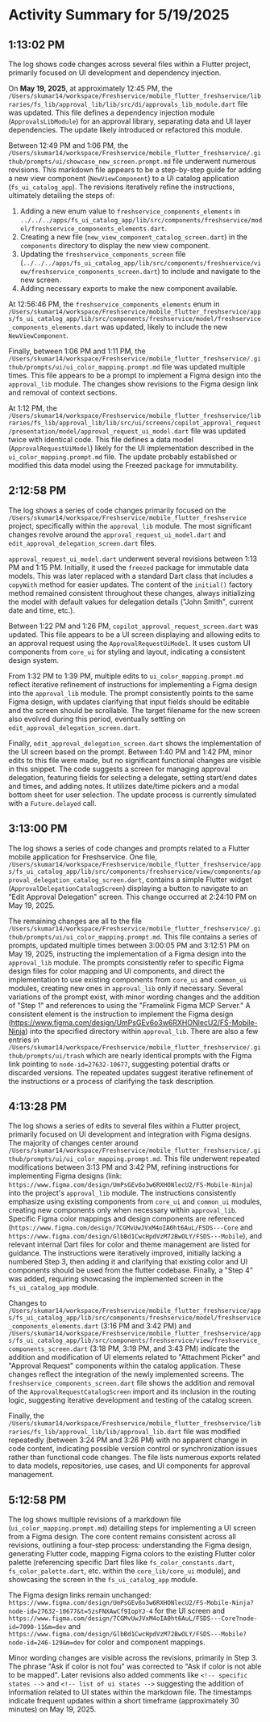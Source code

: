 # Activity Summary for 5/19/2025

## 1:13:02 PM
The log shows code changes across several files within a Flutter project, primarily focused on UI development and dependency injection.

On **May 19, 2025**,  at approximately 12:45 PM, the `/Users/skumar14/workspace/Freshservice/mobile_flutter_freshservice/libraries/fs_lib/approval_lib/lib/src/di/approvals_lib_module.dart` file was updated. This file defines a dependency injection module (`ApprovalsLibModule`) for an approval library, separating data and UI layer dependencies.  The update likely introduced or refactored this module.


Between 12:49 PM and 1:06 PM, the `/Users/skumar14/workspace/Freshservice/mobile_flutter_freshservice/.github/prompts/ui/showcase_new_screen.prompt.md` file underwent numerous revisions. This markdown file appears to be a step-by-step guide for adding a new view component (`NewViewComponent`) to a UI catalog application (`fs_ui_catalog_app`). The revisions iteratively refine the instructions, ultimately detailing the steps of:

1. Adding a new enum value to `freshservice_components_elements` in `../../../apps/fs_ui_catalog_app/lib/src/components/freshservice/model/freshservice_components_elements.dart`.
2. Creating a new file (`new_view_component_catalog_screen.dart`) in the `components` directory  to display the new view component.
3. Updating the `freshservice_components_screen` file (`../../../apps/fs_ui_catalog_app/lib/src/components/freshservice/view/freshservice_components_screen.dart`) to include and navigate to the new screen.
4. Adding necessary exports to make the new component available.

At 12:56:46 PM, the `freshservice_components_elements` enum in `/Users/skumar14/workspace/Freshservice/mobile_flutter_freshservice/apps/fs_ui_catalog_app/lib/src/components/freshservice/model/freshservice_components_elements.dart` was updated,  likely to include the new `NewViewComponent`.

Finally, between 1:06 PM and 1:11 PM, the `/Users/skumar14/workspace/Freshservice/mobile_flutter_freshservice/.github/prompts/ui/ui_color_mapping.prompt.md` file was updated multiple times. This file appears to be a prompt to implement a Figma design into the `approval_lib` module. The changes show revisions to the Figma design link  and  removal of context sections.

At 1:12 PM, the  `/Users/skumar14/workspace/Freshservice/mobile_flutter_freshservice/libraries/fs_lib/approval_lib/lib/src/ui/screens/copilot_approval_request/presentation/model/approval_request_ui_model.dart` file was updated twice with identical code. This file defines a data model (`ApprovalRequestUiModel`) likely for the UI implementation described in the `ui_color_mapping.prompt.md` file.  The update probably established or modified this data model using the Freezed package for immutability.


## 2:12:58 PM
The log shows a series of code changes primarily focused on the `/Users/skumar14/workspace/Freshservice/mobile_flutter_freshservice` project, specifically within the `approval_lib` module.  The most significant changes revolve around the `approval_request_ui_model.dart` and `edit_approval_delegation_screen.dart` files.

`approval_request_ui_model.dart` underwent several revisions between 1:13 PM and 1:15 PM.  Initially, it used the `freezed` package for immutable data models. This was later replaced with a standard Dart class that includes a `copyWith` method for easier updates.  The content of the `initial()` factory method remained consistent throughout these changes, always initializing the model with default values for delegation details ("John Smith", current date and time, etc.).

Between 1:22 PM and 1:26 PM, `copilot_approval_request_screen.dart` was updated. This file appears to be a UI screen displaying and allowing edits to an approval request using the `ApprovalRequestUiModel`.  It uses custom UI components from `core_ui` for styling and layout, indicating a consistent design system.

From 1:32 PM to 1:39 PM, multiple edits to `ui_color_mapping.prompt.md` reflect iterative refinement of instructions for implementing a Figma design into the `approval_lib` module. The prompt consistently points to the same Figma design, with updates clarifying that input fields should be editable and the screen should be scrollable.  The target filename for the new screen also evolved during this period, eventually settling on `edit_approval_delegation_screen.dart`.


Finally, `edit_approval_delegation_screen.dart` shows the implementation of the UI screen based on the prompt.  Between 1:40 PM and 1:42 PM, minor edits to this file were made, but no significant functional changes are visible in this snippet. The code suggests a screen for managing approval delegation, featuring fields for selecting a delegate, setting start/end dates and times, and adding notes. It utilizes date/time pickers and a modal bottom sheet for user selection.  The update process is currently simulated with a `Future.delayed` call.


## 3:13:00 PM
The log shows a series of code changes and prompts related to a Flutter mobile application for Freshservice.  One file, `/Users/skumar14/workspace/Freshservice/mobile_flutter_freshservice/apps/fs_ui_catalog_app/lib/src/components/freshservice/view/components/approval_delegation_catalog_screen.dart`, contains a simple Flutter widget (`ApprovalDelegationCatalogScreen`) displaying a button to navigate to an "Edit Approval Delegation" screen. This change occurred at 2:24:10 PM on May 19, 2025.

The remaining changes are all to the file `/Users/skumar14/workspace/Freshservice/mobile_flutter_freshservice/.github/prompts/ui/ui_color_mapping.prompt.md`. This file contains a series of prompts, updated multiple times between 3:00:05 PM and 3:12:51 PM on May 19, 2025, instructing the implementation of a Figma design into the `approval_lib` module.  The prompts consistently refer to specific Figma design files for color mapping and UI components,  and direct the implementation to use existing components from `core_ui` and `common_ui` modules, creating new ones in `approval_lib` only if necessary.  Several variations of the prompt exist, with minor wording changes and the addition of "Step 1" and references to using the "Framelink Figma MCP Server."  A consistent element is the instruction to implement the Figma design (https://www.figma.com/design/UmPsGEv6o3w6RXHONlecU2/FS-Mobile-Ninja) into the specified directory within `approval_lib`.  There are also a few entries in `/Users/skumar14/workspace/Freshservice/mobile_flutter_freshservice/.github/prompts/ui/trash` which are nearly identical prompts with the Figma link pointing to `node-id=27632-10677`, suggesting potential drafts or discarded versions.  The repeated updates suggest iterative refinement of the instructions or a process of clarifying the task description.


## 4:13:28 PM
The log shows a series of edits to several files within a Flutter project, primarily focused on UI development and integration with Figma designs.  The majority of changes center around `/Users/skumar14/workspace/Freshservice/mobile_flutter_freshservice/.github/prompts/ui/ui_color_mapping.prompt.md`.  This file underwent repeated modifications between 3:13 PM and 3:42 PM, refining instructions for implementing Figma designs  (link: `https://www.figma.com/design/UmPsGEv6o3w6RXHONlecU2/FS-Mobile-Ninja`) into the project's `approval_lib` module.  The instructions consistently emphasize using existing components from `core_ui` and `common_ui` modules, creating new components only when necessary within `approval_lib`.  Specific Figma color mappings and design components are referenced (`https://www.figma.com/design/7CGMvUwJVxM4oIA0ht6AuL/FSDS---Core` and `https://www.figma.com/design/GlbBd1CwcHpdVzM72BwOLY/FSDS---Mobile`), and relevant internal Dart files for color and theme management are listed for guidance.  The instructions were iteratively improved, initially lacking a numbered Step 3, then adding it and clarifying that existing color and UI components should be used from the flutter codebase.  Finally, a "Step 4" was added, requiring showcasing the implemented screen in the `fs_ui_catalog_app` module.


Changes to `/Users/skumar14/workspace/Freshservice/mobile_flutter_freshservice/apps/fs_ui_catalog_app/lib/src/components/freshservice/model/freshservice_components_elements.dart` (3:16 PM and 3:42 PM)  and `/Users/skumar14/workspace/Freshservice/mobile_flutter_freshservice/apps/fs_ui_catalog_app/lib/src/components/freshservice/view/freshservice_components_screen.dart` (3:18 PM, 3:19 PM, and 3:43 PM) indicate the addition and modification of UI elements related to "Attachment Picker" and "Approval Request" components within the catalog application.  These changes reflect the integration of the newly implemented screens.  The `freshservice_components_screen.dart` file shows the addition and removal of the `ApprovalRequestCatalogScreen` import and its inclusion in the routing logic, suggesting iterative development and testing of the catalog screen.


Finally, the `/Users/skumar14/workspace/Freshservice/mobile_flutter_freshservice/libraries/fs_lib/approval_lib/lib/approval_lib.dart` file was modified repeatedly (between 3:24 PM and 3:26 PM) with no apparent change in code content, indicating possible version control or synchronization issues rather than functional code changes. The file lists numerous exports related to data models, repositories, use cases, and UI components for approval management.


## 5:12:58 PM
The log shows multiple revisions of a markdown file (`ui_color_mapping.prompt.md`) detailing steps for implementing a UI screen from a Figma design.  The core content remains consistent across all revisions, outlining a four-step process: understanding the Figma design, generating Flutter code, mapping Figma colors to the existing Flutter color palette (referencing specific Dart files like `fs_color_constants.dart`, `fs_color_palette.dart`, etc. within the `core_lib/core_ui` module), and showcasing the screen in the `fs_ui_catalog_app` module.

The Figma design links remain unchanged:  `https://www.figma.com/design/UmPsGEv6o3w6RXHONlecU2/FS-Mobile-Ninja?node-id=27632-10677&t=5zsFNXAwCf9IopYJ-4` for the UI screen and `https://www.figma.com/design/7CGMvUwJVxM4oIA0ht6AuL/FSDS---Core?node-id=7090-11&m=dev` and `https://www.figma.com/design/GlbBd1CwcHpdVzM72BwOLY/FSDS---Mobile?node-id=246-129&m=dev` for color and component mappings.

Minor wording changes are visible across the revisions, primarily in Step 3.  The phrase "Ask if color is not fou" was corrected to "Ask if color is not able to be mapped".  Later revisions also added comments like `<!-- specific states -->` and `<!-- list of ui states -->` suggesting the addition of information related to UI states within the markdown file.  The timestamps indicate frequent updates within a short timeframe (approximately 30 minutes) on May 19, 2025.
